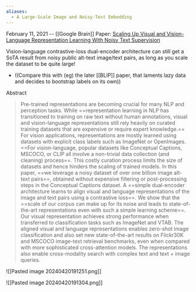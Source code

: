 ```yaml
---
aliases:
  - A Large-Scale Image and Noisy-Text Embedding
---
```


February 11, 2021 -- [[Google Brain]]
Paper: [Scaling Up Visual and Vision-Language Representation Learning With Noisy Text Supervision](https://arxiv.org/abs/2102.05918)

Vision-language contrastive-loss dual-encoder architecture can still get a SoTA result from noisy public alt-text image/text pairs, as long as you scale the dataset to be quite large!
- ((Compare this with (eg) the later [[BLIP]] paper, that laments lazy data and decides to bootstrap labels on its own))

Abstract
> Pre-trained representations are becoming crucial for many NLP and perception tasks. While ==representation learning in NLP has transitioned to training on raw text without human annotations, visual and vision-language representations still rely heavily on curated training datasets that are expensive or require expert knowledge.== For vision applications, representations are mostly learned using datasets with explicit class labels such as ImageNet or OpenImages. ==For vision-language, popular datasets like Conceptual Captions, MSCOCO, or CLIP all involve a non-trivial data collection (and cleaning) process==. This costly curation process limits the size of datasets and hence hinders the scaling of trained models. In this paper, ==we leverage a noisy dataset of over one billion image alt-text pairs==, obtained without expensive filtering or post-processing steps in the Conceptual Captions dataset. A ==simple dual-encoder architecture learns to align visual and language representations of the image and text pairs using a contrastive loss==. We show that the ==scale of our corpus can make up for its noise and leads to state-of-the-art representations even with such a simple learning scheme==. Our visual representation achieves strong performance when transferred to classification tasks such as ImageNet and VTAB. The aligned visual and language representations enables zero-shot image classification and also set new state-of-the-art results on Flickr30K and MSCOCO image-text retrieval benchmarks, even when compared with more sophisticated cross-attention models. The representations also enable cross-modality search with complex text and text + image queries.



![[Pasted image 20240420191251.png]]


![[Pasted image 20240420191304.png]]
